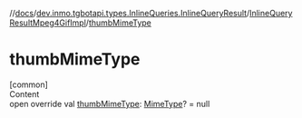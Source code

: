 //[docs](../../../index.md)/[dev.inmo.tgbotapi.types.InlineQueries.InlineQueryResult](../index.md)/[InlineQueryResultMpeg4GifImpl](index.md)/[thumbMimeType](thumb-mime-type.md)



# thumbMimeType  
[common]  
Content  
open override val [thumbMimeType](thumb-mime-type.md): [MimeType](../../dev.inmo.tgbotapi.utils/-mime-type/index.md)? = null  



